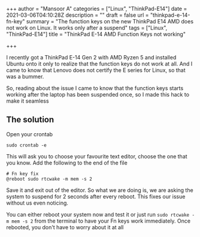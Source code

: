 +++
author = "Mansoor A"
categories = ["Linux", "ThinkPad-E14"]
date = 2021-03-06T04:10:28Z
description = ""
draft = false
url = "thinkpad-e-14-fn-key"
summary = "The function keys on the new ThinkPad E14 AMD does not work on Linux. It works only after a suspend"
tags = ["Linux", "ThinkPad-E14"]
title = "ThinkPad E-14 AMD Function Keys not working"

+++


I recently got a ThinkPad E-14 Gen 2 with AMD Ryzen 5 and installed Ubuntu onto it only to realize that the function keys do not work at all. And I came to know that Lenovo does not certify the E series for Linux, so that was a bummer.

So, reading about the issue I came to know that the function keys starts working after the laptop has been suspended once, so I made this hack to make it seamless

## The solution

Open your crontab

```
sudo crontab -e
```

This will ask you to choose your favourite text editor, choose the one that you know. Add the following to the end of the file

```
# Fn key fix
@reboot sudo rtcwake -m mem -s 2
```

Save it and exit out of the editor. So what we are doing is, we are asking the system to suspend for 2 seconds after every reboot. This fixes our issue without us even noticing.

You can either reboot your system now and test it or just run `sudo rtcwake -m mem -s 2` from the terminal to have your Fn keys work immediately. Once rebooted, you don't have to worry about it at all

